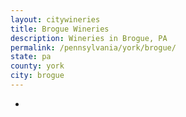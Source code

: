```yaml
---
layout: citywineries
title: Brogue Wineries
description: Wineries in Brogue, PA
permalink: /pennsylvania/york/brogue/
state: pa
county: york
city: brogue
---
```

-

